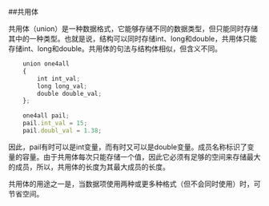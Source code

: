 ##共用体

共用体（union）是一种数据格式，它能够存储不同的数据类型，但只能同时存储其中的一种类型。也就是说，结构可以同时存储int、long和double，共用体只能存储int、long和double。共用体的句法与结构体相似，但含义不同。

```javascript
    union one4all
    {
        int int_val;
        long long_val;
        double double_val;
    };
    
    one4all pail;
    pail.int_val = 15;
    pail.doubl_val = 1.38;
```

因此，pail有时可以是int变量，而有时又可以是double变量。成员名称标识了变量的容量。由于共用体每次只能存储一个值，因此它必须有足够的空间来存储最大的成员，所以，共用体的长度为其最大成员的长度。

共用体的用途之一是，当数据项使用两种或更多种格式（但不会同时使用）时，可节省空间。

